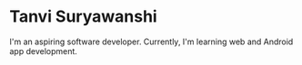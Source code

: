 # Tanvi Suryawanshi

I'm an aspiring software developer. Currently, I'm learning web and Android app development.
